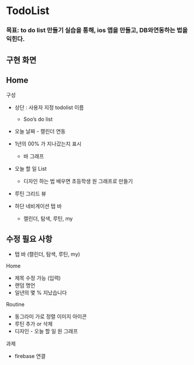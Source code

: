 # TodoList

### 목표: to do list 만들기 실습을 통해, ios 앱을 만들고, DB와연동하는 법을 익힌다.
## 구현 화면


## Home
구성
- 상단 : 사용자 지정 todolist 이름
    - Soo’s do list
- 오늘 날짜 - 캘린더 연동
- 1년의 00% 가 지나갔는지 표시
    - 바 그래프
- 오늘 할 일 List
    - 디자인 하는 법 배우면 초등학생 원 그래프로 만들기
- 루틴 그리드 뷰

- 하단 네비게이션 탭 바
    - 캘린더, 탐색, 루틴, my

## 수정 필요 사항
- 탭 바 (캘린더, 탐색, 루틴, my)

Home
- 제목 수정 가능 (입력)
- 랜덤 명언
- 일년의 몇 % 지났습니다

Routine
- 동그라미 가로 정렬 이미지 아이콘
- 루틴 추가 or 삭제
- 디자인 - 오늘 할 일 원 그래프

과제
- firebase 연결
